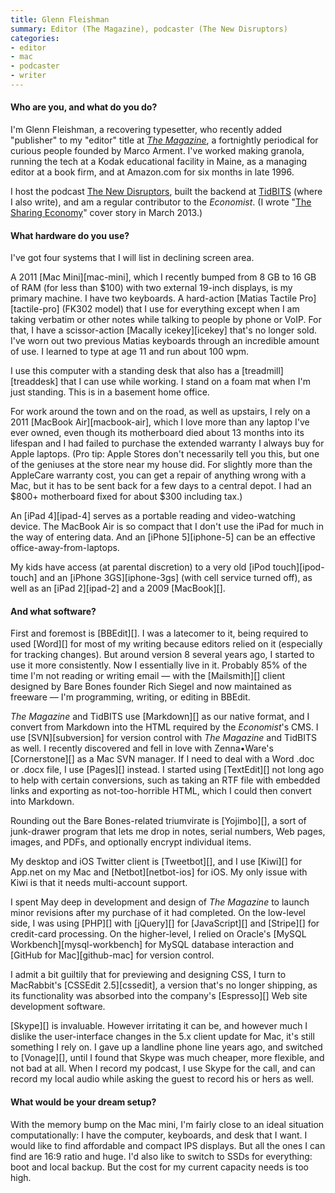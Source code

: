 ```yaml
---
title: Glenn Fleishman
summary: Editor (The Magazine), podcaster (The New Disruptors)
categories:
- editor
- mac
- podcaster
- writer
---
```


#### Who are you, and what do you do?

I'm Glenn Fleishman, a recovering typesetter, who recently added "publisher" to my "editor" title at *[The Magazine](http://the-magazine.org/ "The Magazine's website.")*, a fortnightly periodical for curious people founded by Marco Arment. I've worked making granola, running the tech at a Kodak educational facility in Maine, as a managing editor at a book firm, and at Amazon.com for six months in late 1996.

I host the podcast [The New Disruptors](http://muleradio.net/newdisruptors "Glenn's podcast on Mule."), built the backend at [TidBITS](http://tidbits.com/ "The TidBITS site.") (where I also write), and am a regular contributor to the *Economist*. (I wrote "[The Sharing Economy](http://www.economist.com/news/technology-quarterly/21572914-collaborative-consumption-technology-makes-it-easier-people-rent-items "Glenn's article in The Economist.")" cover story in March 2013.)

#### What hardware do you use?

I've got four systems that I will list in declining screen area.

A 2011 [Mac Mini][mac-mini], which I recently bumped from 8 GB to 16 GB of RAM (for less than $100) with two external 19-inch displays, is my primary machine. I have two keyboards. A hard-action [Matias Tactile Pro][tactile-pro] (FK302 model) that I use for everything except when I am taking verbatim or other notes while talking to people by phone or VoIP. For that, I have a scissor-action [Macally icekey][icekey] that's no longer sold. I've worn out two previous Matias keyboards through an incredible amount of use. I learned to type at age 11 and run about 100 wpm. 

I use this computer with a standing desk that also has a [treadmill][treaddesk] that I can use while working. I stand on a foam mat when I'm just standing. This is in a basement home office.

For work around the town and on the road, as well as upstairs, I rely on a 2011 [MacBook Air][macbook-air], which I love more than any laptop I've ever owned, even though its motherboard died about 13 months into its lifespan and I had failed to purchase the extended warranty I always buy for Apple laptops. (Pro tip: Apple Stores don't necessarily tell you this, but one of the geniuses at the store near my house did. For slightly more than the AppleCare warranty cost, you can get a repair of anything wrong with a Mac, but it has to be sent back for a few days to a central depot. I had an $800+ motherboard fixed for about $300 including tax.)

An [iPad 4][ipad-4] serves as a portable reading and video-watching device. The MacBook Air is so compact that I don't use the iPad for much in the way of entering data. And an [iPhone 5][iphone-5] can be an effective office-away-from-laptops.

My kids have access (at parental discretion) to a very old [iPod touch][ipod-touch] and an [iPhone 3GS][iphone-3gs] (with cell service turned off), as well as an [iPad 2][ipad-2] and a 2009 [MacBook][].

#### And what software?

First and foremost is [BBEdit][]. I was a latecomer to it, being required to used [Word][] for most of my writing because editors relied on it (especially for tracking changes). But around version 8 several years ago, I started to use it more consistently. Now I essentially live in it. Probably 85% of the time I'm not reading or writing email — with the [Mailsmith][] client designed by Bare Bones founder Rich Siegel and now maintained as freeware — I'm programming, writing, or editing in BBEdit. 

*The Magazine* and TidBITS use [Markdown][] as our native format, and I convert from Markdown into the HTML required by the *Economist*'s CMS. I use [SVN][subversion] for version control with *The Magazine* and TidBITS as well. I recently discovered and fell in love with Zenna•Ware's [Cornerstone][] as a Mac SVN manager. If I need to deal with a Word .doc or .docx file, I use [Pages][] instead. I started using [TextEdit][] not long ago to help with certain conversions, such as taking an RTF file with embedded links and exporting as not-too-horrible HTML, which I could then convert into Markdown.

Rounding out the Bare Bones-related triumvirate is [Yojimbo][], a sort of junk-drawer program that lets me drop in notes, serial numbers, Web pages, images, and PDFs, and optionally encrypt individual items.

My desktop and iOS Twitter client is [Tweetbot][], and I use [Kiwi][] for App.net on my Mac and [Netbot][netbot-ios] for iOS. My only issue with Kiwi is that it needs multi-account support.

I spent May deep in development and design of *The Magazine* to launch minor revisions after my purchase of it had completed. On the low-level side, I was using [PHP][] with [jQuery][] for [JavaScript][] and [Stripe][] for credit-card processing. On the higher-level, I relied on Oracle's [MySQL Workbench][mysql-workbench] for MySQL database interaction and [GitHub for Mac][github-mac] for version control.

I admit a bit guiltily that for previewing and designing CSS, I turn to MacRabbit's [CSSEdit 2.5][cssedit], a version that's no longer shipping, as its functionality was absorbed into the company's [Espresso][] Web site development software.

[Skype][] is invaluable. However irritating it can be, and however much I dislike the user-interface changes in the 5.x client update for Mac, it's still something I rely on. I gave up a landline phone line years ago, and switched to [Vonage][], until I found that Skype was much cheaper, more flexible, and not bad at all. When I record my podcast, I use Skype for the call, and can record my local audio while asking the guest to record his or hers as well.

#### What would be your dream setup?

With the memory bump on the Mac mini, I'm fairly close to an ideal situation computationally: I have the computer, keyboards, and desk that I want. I would like to find affordable and compact IPS displays. But all the ones I can find are 16:9 ratio and huge. I'd also like to switch to SSDs for everything: boot and local backup. But the cost for my current capacity needs is too high.